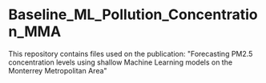 # Baseline_ML_Pollution_Concentration_MMA
This repository contains files used on the publication:
"Forecasting PM2.5 concentration levels using shallow Machine Learning models on the Monterrey Metropolitan Area"
